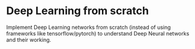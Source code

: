 # Deep Learning from scratch

Implement Deep Learning networks from scratch (instead of using frameworks like tensorflow/pytorch) to understand Deep Neural networks and their working.

